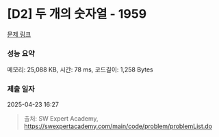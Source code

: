 # [D2] 두 개의 숫자열 - 1959 

[문제 링크](https://swexpertacademy.com/main/code/problem/problemDetail.do?contestProbId=AV5PpoFaAS4DFAUq) 

### 성능 요약

메모리: 25,088 KB, 시간: 78 ms, 코드길이: 1,258 Bytes

### 제출 일자

2025-04-23 16:27



> 출처: SW Expert Academy, https://swexpertacademy.com/main/code/problem/problemList.do